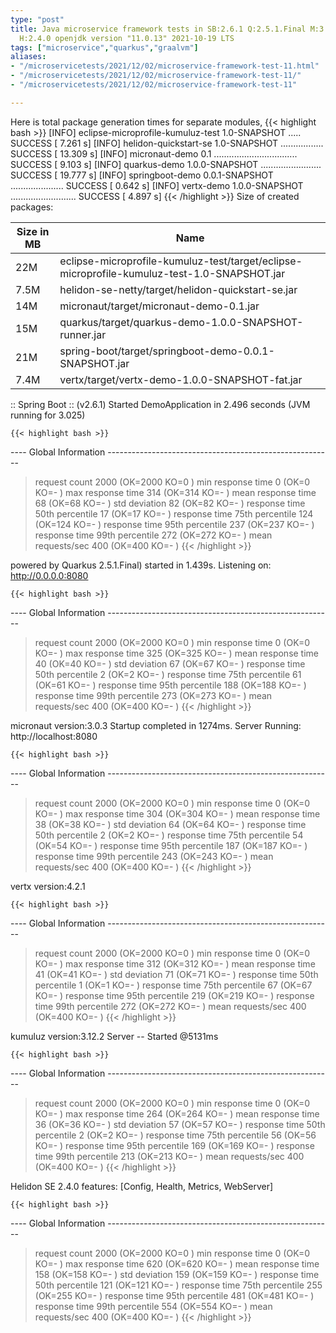 ```yaml
---
type: "post"
title: Java microservice framework tests in SB:2.6.1 Q:2.5.1.Final M:3.2.0 V:4.2.1
  H:2.4.0 openjdk version "11.0.13" 2021-10-19 LTS
tags: ["microservice","quarkus","graalvm"]
aliases:
- "/microservicetests/2021/12/02/microservice-framework-test-11.html"
- "/microservicetests/2021/12/02/microservice-framework-test-11/"
- "/microservicetests/2021/12/02/microservice-framework-test-11"

---
```

 
Here is total package generation times for separate modules,
{{< highlight bash >}}
[INFO] eclipse-microprofile-kumuluz-test 1.0-SNAPSHOT ..... SUCCESS [  7.261 s]
[INFO] helidon-quickstart-se 1.0-SNAPSHOT ................. SUCCESS [ 13.309 s]
[INFO] micronaut-demo 0.1 ................................. SUCCESS [  9.103 s]
[INFO] quarkus-demo 1.0.0-SNAPSHOT ........................ SUCCESS [ 19.777 s]
[INFO] springboot-demo 0.0.1-SNAPSHOT ..................... SUCCESS [  0.642 s]
[INFO] vertx-demo 1.0.0-SNAPSHOT .......................... SUCCESS [  4.897 s]
{{< /highlight >}}
Size of created packages:

| Size in MB |  Name |
|------------|-------|
| 22M | eclipse-microprofile-kumuluz-test/target/eclipse-microprofile-kumuluz-test-1.0-SNAPSHOT.jar |
| 7.5M | helidon-se-netty/target/helidon-quickstart-se.jar |
| 14M | micronaut/target/micronaut-demo-0.1.jar |
| 15M | quarkus/target/quarkus-demo-1.0.0-SNAPSHOT-runner.jar |
| 21M | spring-boot/target/springboot-demo-0.0.1-SNAPSHOT.jar |
| 7.4M | vertx/target/vertx-demo-1.0.0-SNAPSHOT-fat.jar |


:: Spring Boot :: (v2.6.1) Started DemoApplication in 2.496 seconds (JVM running for 3.025)

    {{< highlight bash >}}
---- Global Information --------------------------------------------------------
> request count                                       2000 (OK=2000   KO=0     )
> min response time                                      0 (OK=0      KO=-     )
> max response time                                    314 (OK=314    KO=-     )
> mean response time                                    68 (OK=68     KO=-     )
> std deviation                                         82 (OK=82     KO=-     )
> response time 50th percentile                         17 (OK=17     KO=-     )
> response time 75th percentile                        124 (OK=124    KO=-     )
> response time 95th percentile                        237 (OK=237    KO=-     )
> response time 99th percentile                        272 (OK=272    KO=-     )
> mean requests/sec                                    400 (OK=400    KO=-     )
{{< /highlight >}}

powered by Quarkus 2.5.1.Final) started in 1.439s. Listening on: http://0.0.0.0:8080

    {{< highlight bash >}}
---- Global Information --------------------------------------------------------
> request count                                       2000 (OK=2000   KO=0     )
> min response time                                      0 (OK=0      KO=-     )
> max response time                                    325 (OK=325    KO=-     )
> mean response time                                    40 (OK=40     KO=-     )
> std deviation                                         67 (OK=67     KO=-     )
> response time 50th percentile                          2 (OK=2      KO=-     )
> response time 75th percentile                         61 (OK=61     KO=-     )
> response time 95th percentile                        188 (OK=188    KO=-     )
> response time 99th percentile                        273 (OK=273    KO=-     )
> mean requests/sec                                    400 (OK=400    KO=-     )
{{< /highlight >}}

micronaut version:3.0.3 Startup completed in 1274ms. Server Running: http://localhost:8080

    {{< highlight bash >}}
---- Global Information --------------------------------------------------------
> request count                                       2000 (OK=2000   KO=0     )
> min response time                                      0 (OK=0      KO=-     )
> max response time                                    304 (OK=304    KO=-     )
> mean response time                                    38 (OK=38     KO=-     )
> std deviation                                         64 (OK=64     KO=-     )
> response time 50th percentile                          2 (OK=2      KO=-     )
> response time 75th percentile                         54 (OK=54     KO=-     )
> response time 95th percentile                        187 (OK=187    KO=-     )
> response time 99th percentile                        243 (OK=243    KO=-     )
> mean requests/sec                                    400 (OK=400    KO=-     )
{{< /highlight >}}

vertx version:4.2.1

    {{< highlight bash >}}
---- Global Information --------------------------------------------------------
> request count                                       2000 (OK=2000   KO=0     )
> min response time                                      0 (OK=0      KO=-     )
> max response time                                    312 (OK=312    KO=-     )
> mean response time                                    41 (OK=41     KO=-     )
> std deviation                                         71 (OK=71     KO=-     )
> response time 50th percentile                          1 (OK=1      KO=-     )
> response time 75th percentile                         67 (OK=67     KO=-     )
> response time 95th percentile                        219 (OK=219    KO=-     )
> response time 99th percentile                        272 (OK=272    KO=-     )
> mean requests/sec                                    400 (OK=400    KO=-     )
{{< /highlight >}}

kumuluz version:3.12.2 Server -- Started @5131ms

    {{< highlight bash >}}
---- Global Information --------------------------------------------------------
> request count                                       2000 (OK=2000   KO=0     )
> min response time                                      0 (OK=0      KO=-     )
> max response time                                    264 (OK=264    KO=-     )
> mean response time                                    36 (OK=36     KO=-     )
> std deviation                                         57 (OK=57     KO=-     )
> response time 50th percentile                          2 (OK=2      KO=-     )
> response time 75th percentile                         56 (OK=56     KO=-     )
> response time 95th percentile                        169 (OK=169    KO=-     )
> response time 99th percentile                        213 (OK=213    KO=-     )
> mean requests/sec                                    400 (OK=400    KO=-     )
{{< /highlight >}}

Helidon SE 2.4.0 features: [Config, Health, Metrics, WebServer]

    {{< highlight bash >}}
---- Global Information --------------------------------------------------------
> request count                                       2000 (OK=2000   KO=0     )
> min response time                                      0 (OK=0      KO=-     )
> max response time                                    620 (OK=620    KO=-     )
> mean response time                                   158 (OK=158    KO=-     )
> std deviation                                        159 (OK=159    KO=-     )
> response time 50th percentile                        121 (OK=121    KO=-     )
> response time 75th percentile                        255 (OK=255    KO=-     )
> response time 95th percentile                        481 (OK=481    KO=-     )
> response time 99th percentile                        554 (OK=554    KO=-     )
> mean requests/sec                                    400 (OK=400    KO=-     )
{{< /highlight >}}